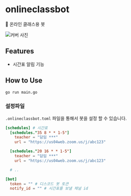 # onlineclassbot
🏡 온라인 클래스용 봇

![커버 사진](https://raw.githubusercontent.com/cjaewon/onlineclassbot/main/media/cover.png)

## Features
- 시간표 알림 기능

## How to Use
```sh
go run main.go
```
### 설정파일
`.onlineclassbot.toml` 파일을 통해서 봇을 설정 할 수 있습니다.
```toml
[schedules] # 시간표
  [schedules."35 8 * * 1-5"]
    teacher = "담임 ***"
    url = "https://us04web.zoom.us/j/abc123"

  [schedules."20 16 * * 1-5"]
    teacher = "담임 ***"
    url = "https://us04web.zoom.us/j/abc123"

  # ..

[bot]
  token = "" # 디스코드 봇 토큰
  notify_id = "" # 시간표를 보낼 채널 id
```